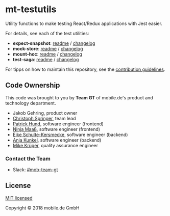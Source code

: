 # mt-testutils

Utility functions to make testing React/Redux applications with Jest easier.

For details, see each of the test utilities:

* **expect-snapshot**: [readme](packages/expect-snapshot/README.md) / [changelog](packages/expect-snapshot/CHANGELOG.md)
* **mock-store**: [readme](packages/mock-store/README.md) / [changelog](packages/mock-store/CHANGELOG.md)
* **mount-hoc**: [readme](packages/mount-hoc/README.md) / [changelog](packages/mount-hoc/CHANGELOG.md)
* **test-saga**: [readme](packages/test-saga/README.md) / [changelog](packages/test-saga/CHANGELOG.md)

For tipps on how to maintain this repository, see the [contribution guidelines](CONTRIBUTING.md).

## Code Ownership

This code was brought to you by **Team GT** of mobile.de's product and technology  department.

* Jakob Gehring, product owner
* [Christoph Springer](https://github.corp.ebay.com/chrispringer), team lead
* [Patrick Hund](https://github.corp.ebay.com/pahund), software engineer (frontend)
* [Ninja Maaß](https://github.corp.ebay.com/jmaass), software engineer (frontend)
* [Eike Schulte-Kersmecke](https://github.corp.ebay.com/eschultekersmeck), software engineer (backend)
* [Anja Kunkel](https://github.corp.ebay.com/ankunkel), software engineer (backend)
* [Mike Krüger](https://github.corp.ebay.com/mikkrueger), quality assurance engineer

### Contact the Team

* Slack: [#mob-team-gt](https://ebayclassifiedsgroup.slack.com/messages/mob-team-gt/)

## License

[MIT licensed](LICENSE)

Copyright © 2018 mobile.de GmbH
